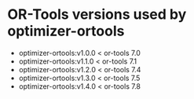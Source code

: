 # OR-Tools versions used by optimizer-ortools

  - optimizer-ortools:v1.0.0 < or-tools 7.0
  - optimizer-ortools:v1.1.0 < or-tools 7.1
  - optimizer-ortools:v1.2.0 < or-tools 7.4
  - optimizer-ortools:v1.3.0 < or-tools 7.5
  - optimizer-ortools:v1.4.0 < or-tools 7.8
